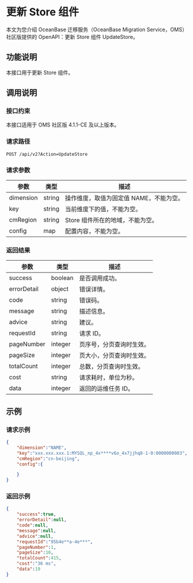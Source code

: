 # 更新 Store 组件

本文为您介绍 OceanBase 迁移服务（OceanBase Migration Service，OMS）社区版提供的 OpenAPI：更新 Store 组件 UpdateStore。

## 功能说明

本接口用于更新 Store 组件。

## 调用说明

### 接口约束

本接口适用于 OMS 社区版 4.1.1-CE 及以上版本。

### 请求路径

`POST /api/v2?Action=UpdateStore`

### 请求参数

|    参数     |   类型   |     描述      |
|-----------|--------|-------------|
|     dimension      | string      |  操作维度，取值为固定值 NAME，不能为空。 |
|     key      | string      |  当前维度下的值，不能为空。|
|     cmRegion      | string      |  Store 组件所在的地域，不能为空。|
|     config      | map      |  配置内容，不能为空。|

### 返回结果

|     参数     |        类型        |           描述           |
|------------|------------------|------------------------|
| success    | boolean          | 是否调用成功。                |
| errorDetail | object | 错误详情。|
| code       | string           | 错误码。                   |
| message    | string           | 描述信息。                  |
| advice     | string           | 建议。                    |
| requestId  | string           | 请求 ID。                 |
| pageNumber | integer | 页序号，分页查询时生效。                  |
| pageSize   | integer | 页大小，分页查询时生效。                  |
| totalCount | integer | 总数，分页查询时生效。                  |
| cost       | string           | 请求耗时，单位为秒。                  |
| data       | integer           |  返回的运维任务 ID。|

## 示例

### 请求示例

```JSON
{
    "dimension":"NAME",
    "key":"xxx.xxx.xxx.1:MYSQL_np_4x****v6o_4x7jjhq8-1-0:0000000003",
    "cmRegion":"cn-beijing",
    "config":{

    }
}
```

### 返回示例

```JSON
{
    "success":true,
    "errorDetail":null,
    "code":null,
    "message":null,
    "advice":null,
    "requestId":"95b4e**a-4e***",
    "pageNumber":1,
    "pageSize":10,
    "totalCount":415,
    "cost":"36 ms",
    "data":19
}
```
